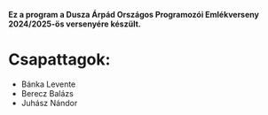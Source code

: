 **Ez a program a Dusza Árpád Országos Programozói Emlékverseny 2024/2025-ös versenyére készült.**

<h1>Csapattagok: </h1>
<ul>
    <li>Bánka Levente</li>
    <li>Berecz Balázs</li>
    <li>Juhász Nándor</li>
</ul>
